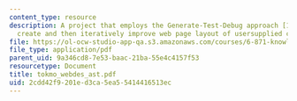 ```yaml
---
content_type: resource
description: A project that employs the Generate-Test-Debug approach [1] to randomly
  create and then iteratively improve web page layout of usersupplied content.
file: https://ol-ocw-studio-app-qa.s3.amazonaws.com/courses/6-871-knowledge-based-applications-systems-spring-2005/2cdd42f9201ed3ca5ea55414416513ec_tokmo_webdes_ast.pdf
file_type: application/pdf
parent_uid: 9a346cd8-7e53-baac-21ba-55e4c4157f53
resourcetype: Document
title: tokmo_webdes_ast.pdf
uid: 2cdd42f9-201e-d3ca-5ea5-5414416513ec
---
```


